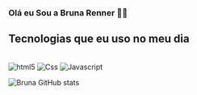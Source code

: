 ### Olá eu Sou a Bruna Renner 👱‍♀️

## Tecnologias que eu uso no meu dia 

<div style="display: inline_block"><br/>
<img alt="html5" src="https://img.shields.io/badge/HTML5-E34F26?style=for-the-badge&logo=html5&logoColor=white" />
<img alt="Css" src="https://img.shields.io/badge/CSS3-1572B6?style=for-the-badge&logo=css3&logoColor=white" />
<img alt="Javascript" src="https://img.shields.io/badge/JavaScript-F7DF1E?style=for-the-badge&logo=javascript&logoColor=black" />
</div>

![Bruna GitHub stats](https://github-readme-stats.vercel.app/api?username=brunarenner&show_icons=true&theme=dracula)



  





